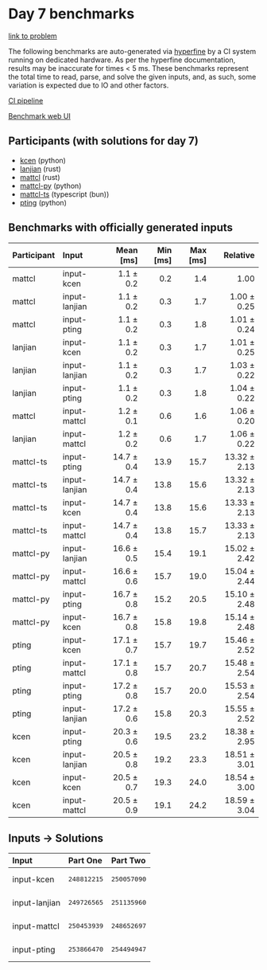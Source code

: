 # Day 7 benchmarks

[link to problem](https://adventofcode.com/2023/day/7)

The following benchmarks are auto-generated via
[hyperfine](https://github.com/sharkdp/hyperfine) by a CI system running on
dedicated hardware. As per the hyperfine documentation, results may be
inaccurate for times < 5 ms. These benchmarks represent the total time to read,
parse, and solve the given inputs, and, as such, some variation is expected due
to IO and other factors.

[CI pipeline](http://ci.papercode.net:8080/teams/main/pipelines/aoc2023)

[Benchmark web UI](https://aoc.ancalagon.black)


## Participants (with solutions for day 7)

- [kcen](https://github.com/kcen/aoc2023) (python)
- [lanjian](https://github.com/lanjian/aoc-2023) (rust)
- [mattcl](https://github.com/mattcl/aoc2023) (rust)
- [mattcl-py](https://github.com/mattcl/aoc2023-py) (python)
- [mattcl-ts](https://github.com/mattcl/aoc2023-js) (typescript (bun))
- [pting](https://github.com/pting/aoc2023) (python)


## Benchmarks with officially generated inputs

| Participant | Input | Mean [ms] | Min [ms] | Max [ms] | Relative |
|:---|:---|---:|---:|---:|---:|
| mattcl | input-kcen | 1.1 ± 0.2 | 0.2 | 1.4 | 1.00 |
| mattcl | input-lanjian | 1.1 ± 0.2 | 0.3 | 1.7 | 1.00 ± 0.25 |
| mattcl | input-pting | 1.1 ± 0.2 | 0.3 | 1.8 | 1.01 ± 0.24 |
| lanjian | input-kcen | 1.1 ± 0.2 | 0.3 | 1.7 | 1.01 ± 0.25 |
| lanjian | input-lanjian | 1.1 ± 0.2 | 0.3 | 1.7 | 1.03 ± 0.22 |
| lanjian | input-pting | 1.1 ± 0.2 | 0.3 | 1.8 | 1.04 ± 0.22 |
| mattcl | input-mattcl | 1.2 ± 0.1 | 0.6 | 1.6 | 1.06 ± 0.20 |
| lanjian | input-mattcl | 1.2 ± 0.2 | 0.6 | 1.7 | 1.06 ± 0.22 |
| mattcl-ts | input-pting | 14.7 ± 0.4 | 13.9 | 15.7 | 13.32 ± 2.13 |
| mattcl-ts | input-lanjian | 14.7 ± 0.4 | 13.8 | 15.6 | 13.32 ± 2.13 |
| mattcl-ts | input-kcen | 14.7 ± 0.4 | 13.8 | 15.6 | 13.33 ± 2.13 |
| mattcl-ts | input-mattcl | 14.7 ± 0.4 | 13.8 | 15.7 | 13.33 ± 2.13 |
| mattcl-py | input-lanjian | 16.6 ± 0.5 | 15.4 | 19.1 | 15.02 ± 2.42 |
| mattcl-py | input-mattcl | 16.6 ± 0.6 | 15.7 | 19.0 | 15.04 ± 2.44 |
| mattcl-py | input-pting | 16.7 ± 0.8 | 15.2 | 20.5 | 15.10 ± 2.48 |
| mattcl-py | input-kcen | 16.7 ± 0.8 | 15.8 | 19.8 | 15.14 ± 2.48 |
| pting | input-kcen | 17.1 ± 0.7 | 15.7 | 19.7 | 15.46 ± 2.52 |
| pting | input-mattcl | 17.1 ± 0.8 | 15.7 | 20.7 | 15.48 ± 2.54 |
| pting | input-pting | 17.2 ± 0.8 | 15.7 | 20.0 | 15.53 ± 2.54 |
| pting | input-lanjian | 17.2 ± 0.6 | 15.8 | 20.3 | 15.55 ± 2.52 |
| kcen | input-pting | 20.3 ± 0.6 | 19.5 | 23.2 | 18.38 ± 2.95 |
| kcen | input-lanjian | 20.5 ± 0.8 | 19.2 | 23.3 | 18.51 ± 3.01 |
| kcen | input-kcen | 20.5 ± 0.7 | 19.3 | 24.0 | 18.54 ± 3.00 |
| kcen | input-mattcl | 20.5 ± 0.9 | 19.1 | 24.2 | 18.59 ± 3.04 |


## Inputs -> Solutions

| Input | Part One | Part Two |
|:---|:---|:---|
|input-kcen|<pre>248812215</pre>|<pre>250057090</pre>|
|input-lanjian|<pre>249726565</pre>|<pre>251135960</pre>|
|input-mattcl|<pre>250453939</pre>|<pre>248652697</pre>|
|input-pting|<pre>253866470</pre>|<pre>254494947</pre>|